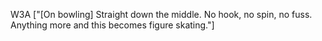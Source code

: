 W3A
["[On bowling] Straight down the middle. No hook, no spin, no fuss. Anything more and this becomes figure skating."]